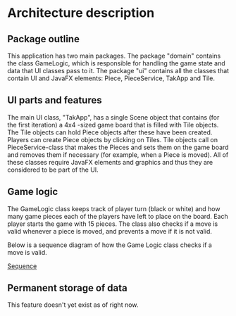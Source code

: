 # Architecture description

## Package outline 

This application has two main packages. The package "domain" contains the class GameLogic, which is responsible for handling the game state and data that UI classes pass to it. The package "ui" contains all the classes that contain UI and JavaFX elements: Piece, PieceService, TakApp and Tile.

## UI parts and features

The main UI class, "TakApp", has a single Scene object that contains (for the first iteration) a 4x4 -sized game board that is filled with Tile objects. The Tile objects can hold Piece objects after these have been created. Players can create Piece objects by clicking on Tiles. Tile objects call on PieceService-class that makes the Pieces and sets them on the game board and removes them if necessary (for example, when a Piece is moved). All of these classes require JavaFX elements and graphics and thus they are considered to be part of the UI.

## Game logic

The GameLogic class keeps track of player turn (black or white) and how many game pieces each of the players have left to place on the board. Each player starts the game with 15 pieces. The class also checks if a move is valid whenever a piece is moved, and prevents a move if it is not valid.

Below is a sequence diagram of how the Game Logic class checks if a move is valid.

[Sequence](https://github.com/uradora/OT-Tak-Game/blob/master/documentation/Screenshot_2019-12-03%20Untitled.png)

## Permanent storage of data

This feature doesn't yet exist as of right now.
